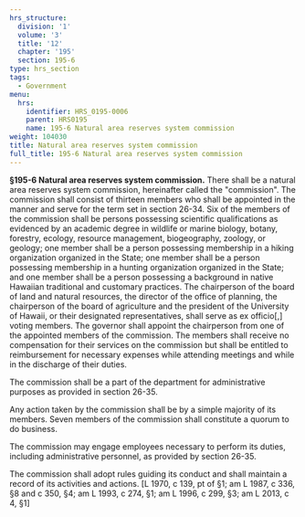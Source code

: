 ```yaml
---
hrs_structure:
  division: '1'
  volume: '3'
  title: '12'
  chapter: '195'
  section: 195-6
type: hrs_section
tags:
  - Government
menu:
  hrs:
    identifier: HRS_0195-0006
    parent: HRS0195
    name: 195-6 Natural area reserves system commission
weight: 104030
title: Natural area reserves system commission
full_title: 195-6 Natural area reserves system commission
---
```

**§195-6 Natural area reserves system commission.** There shall be a natural area reserves system commission, hereinafter called the "commission". The commission shall consist of thirteen members who shall be appointed in the manner and serve for the term set in section 26-34\. Six of the members of the commission shall be persons possessing scientific qualifications as evidenced by an academic degree in wildlife or marine biology, botany, forestry, ecology, resource management, biogeography, zoology, or geology; one member shall be a person possessing membership in a hiking organization organized in the State; one member shall be a person possessing membership in a hunting organization organized in the State; and one member shall be a person possessing a background in native Hawaiian traditional and customary practices. The chairperson of the board of land and natural resources, the director of the office of planning, the chairperson of the board of agriculture and the president of the University of Hawaii, or their designated representatives, shall serve as ex officio[,] voting members. The governor shall appoint the chairperson from one of the appointed members of the commission. The members shall receive no compensation for their services on the commission but shall be entitled to reimbursement for necessary expenses while attending meetings and while in the discharge of their duties.

The commission shall be a part of the department for administrative purposes as provided in section 26-35.

Any action taken by the commission shall be by a simple majority of its members. Seven members of the commission shall constitute a quorum to do business.

The commission may engage employees necessary to perform its duties, including administrative personnel, as provided by section 26-35.

The commission shall adopt rules guiding its conduct and shall maintain a record of its activities and actions. [L 1970, c 139, pt of §1; am L 1987, c 336, §8 and c 350, §4; am L 1993, c 274, §1; am L 1996, c 299, §3; am L 2013, c 4, §1]